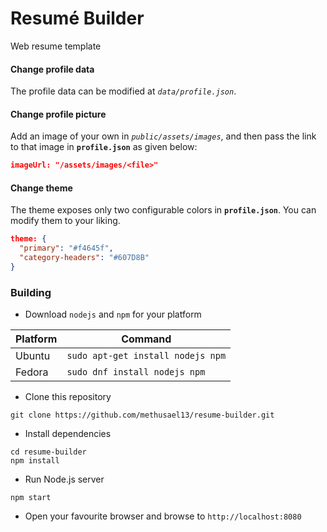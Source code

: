# Resumé Builder
Web resume template

#### Change profile data
The profile data can be modified at _`data/profile.json`_.

#### Change profile picture
Add an image of your own in _`public/assets/images`_, and then pass the link to that image in **`profile.json`** as given below:
```json
imageUrl: "/assets/images/<file>"
```

#### Change theme
The theme exposes only two configurable colors in **`profile.json`**. You can modify them to your liking.
```json
theme: {
  "primary": "#f4645f",
  "category-headers": "#607D8B"
}
```

### Building
- Download `nodejs` and `npm` for your platform

| Platform | Command |
| -------- | ------- |
| Ubuntu | `sudo apt-get install nodejs npm` |
| Fedora | `sudo dnf install nodejs npm` |

- Clone this repository
```
git clone https://github.com/methusael13/resume-builder.git
```

- Install dependencies
```
cd resume-builder
npm install
```

- Run Node.js server
```
npm start
```

- Open your favourite browser and browse to `http://localhost:8080`
